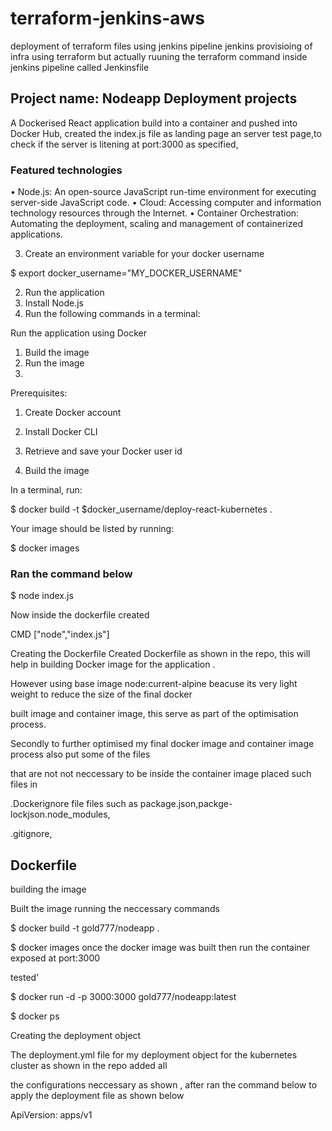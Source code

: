 # terraform-jenkins-aws
deployment of terraform files using jenkins pipeline
jenkins provisioing of infra using terraform but actually ruuning the terraform command inside jenkins pipeline called Jenkinsfile

## Project name: Nodeapp Deployment projects

A Dockerised React application build into a container and pushed into Docker Hub, created the index.js file
as landing page an server test page,to check if the server is litening at port:3000 as specified,
### Featured technologies
•	Node.js: An open-source JavaScript run-time environment for executing server-side JavaScript code.
•	Cloud: Accessing computer and information technology resources through the Internet.
•	Container Orchestration: Automating the deployment, scaling and management of containerized applications.

3.	Create an environment variable for your docker username

$ export docker_username="MY_DOCKER_USERNAME"

2. Run the application
1.	Install Node.js
2.	Run the following commands in a terminal:

Run the application using Docker
1.	Build the image
2.	Run the image
3.	
Prerequisites:

1.	Create Docker account

3.	Install Docker CLI

5.	Retrieve and save your Docker user id

7. Build the image

In a terminal, run:

$ docker build -t $docker_username/deploy-react-kubernetes .

Your image should be listed by running:

$ docker images

### Ran the command below

$ node index.js 

Now inside the dockerfile created

CMD ["node","index.js"]

Creating the Dockerfile
Created Dockerfile as shown in the repo, this will help in building Docker image for the application .

However using base image node:current-alpine beacuse its very light weight to reduce the size of the final docker

built image and container image, this serve as part of the optimisation process.

Secondly to further optimised my final docker image and container image process also put some of the files

that are not not neccessary to be inside the container image placed such files in 

.Dockerignore file files such as package.json,packge-lockjson.node_modules,

.gitignore,

 ## Dockerfile

building the image

Built the image running the neccessary commands

$ docker build -t gold777/nodeapp . 

$ docker images once the docker image was built then run the container exposed at port:3000

tested'

$ docker run -d -p 3000:3000 gold777/nodeapp:latest

$ docker ps

Creating the deployment object

The deployment.yml file for my deployment object for the kubernetes cluster as shown in the repo added all

the configurations neccessary as shown , after ran the command below to apply the deployment file as shown below

ApiVersion: apps/v1


